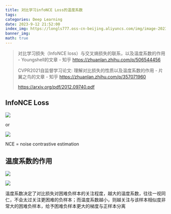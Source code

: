 ```yaml
---
title: 对比学习infoNCE Loss的温度系数
tags: 
categories: Deep Learning
date: 2023-9-12 21:52:00
index_img: https://longls777.oss-cn-beijing.aliyuncs.com/img/image-20230912220303751.png
banner_img: 
math: true
---
```




> 对比学习损失（InfoNCE loss）与交叉熵损失的联系，以及温度系数的作用 - Youngshell的文章 - 知乎 https://zhuanlan.zhihu.com/p/506544456
>
> CVPR2021自监督学习论文: 理解对比损失的性质以及温度系数的作用 - 片翼之鸟的文章 - 知乎 https://zhuanlan.zhihu.com/p/357071960
>
> https://arxiv.org/pdf/2012.09740.pdf



## InfoNCE Loss

![](https://longls777.oss-cn-beijing.aliyuncs.com/img/image-20230912215542591.png)

or

![](https://longls777.oss-cn-beijing.aliyuncs.com/img/image-20230912220326299.png)

NCE = noise contrastive estimation



## 温度系数的作用

![](https://longls777.oss-cn-beijing.aliyuncs.com/img/image-20230912215944247.png)

![](https://longls777.oss-cn-beijing.aliyuncs.com/img/image-20230912220303751.png)

温度系数决定了对比损失对困难负样本的关注程度，越大的温度系数，往往一视同仁，不会太过关注更困难的负样本；而温度系数越小，则越关注与该样本相似度非常大的困难负样本，给予困难负样本更大的梯度与正样本分离